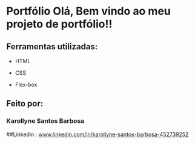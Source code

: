# Portfólio Olá, Bem vindo ao meu projeto de portfólio!!

## Ferramentas utilizadas:

* HTML

* CSS

* Flex-box

## Feito por:

### Karollyne Santos Barbosa

##Linkedin : www.linkedin.com/in/karollyne-santos-barbosa-452739252
